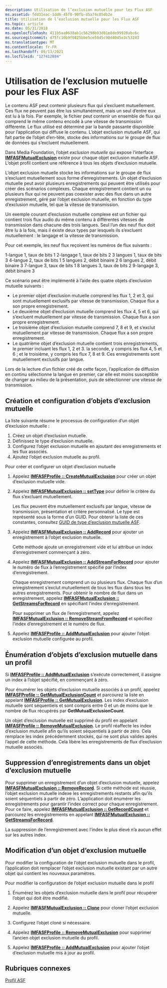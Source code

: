 ```yaml
---
description: Utilisation de l’exclusion mutuelle pour les Flux ASF
ms.assetid: fdd31eac-1dd6-45f0-90fb-d5a74c85db2e
title: Utilisation de l’exclusion mutuelle pour les Flux ASF
ms.topic: article
ms.date: 05/31/2018
ms.openlocfilehash: 411b5aa0638ab1c56298b93d01e8de99920abc6c
ms.sourcegitcommit: d75fc10b9f0825bbe5ce5045c90d4045e3c53243
ms.translationtype: MT
ms.contentlocale: fr-FR
ms.lasthandoff: 09/13/2021
ms.locfileid: "127412884"
---
```

# <a name="using-mutual-exclusion-for-asf-streams"></a>Utilisation de l’exclusion mutuelle pour les Flux ASF

Le contenu ASF peut contenir plusieurs flux qui s’excluent mutuellement. Ces flux ne peuvent pas être lus simultanément, mais un seul d’entre eux est lu à la fois. Par exemple, le fichier peut contenir un ensemble de flux qui comprend le même contenu encodé à une vitesse de transmission différente. Le flux utilisé est déterminé par la bande passante disponible pour l’application qui diffuse le contenu. L’objet exclusion mutuelle ASF, qui fait partie de l’objet d’en-tête, stocke des informations sur le groupe de flux de données qui s’excluent mutuellement.

Dans Media Foundation, l’objet *exclusion mutuelle* qui expose l’interface [**IMFASFMutualExclusion**](/windows/desktop/api/wmcontainer/nn-wmcontainer-imfasfmutualexclusion) existe pour chaque objet exclusion mutuelle ASF. L’objet profil contient une référence à tous les objets d’exclusion mutuelle.

L’objet exclusion mutuelle stocke les informations sur le groupe de flux s’excluant mutuellement sous forme d’enregistrements. Un objet d’exclusion mutuelle peut avoir plusieurs enregistrements qui peuvent être utilisés pour créer des scénarios complexes. Chaque enregistrement contient un ou plusieurs flux qui ne peuvent pas coexister avec des flux dans un autre enregistrement, géré par l’objet exclusion mutuelle, en fonction du type d’exclusion mutuelle, tel que la vitesse de transmission.

Un exemple courant d’exclusion mutuelle complexe est un fichier qui contient trois flux audio du même contenu à différentes vitesses de transmission dans chacune des trois langues. Seul l’un des neuf flux doit être lu à la fois, mais il existe deux types par lesquels ils s’excluent mutuellement : le langage et la vitesse de transmission.

Pour cet exemple, les neuf flux reçoivent les numéros de flux suivants :

<dl> 1-langue 1, taux de bits 1  
2-langage 1, taux de bits 2  
3 langues 1, taux de bits 3  
4-langue 2, taux de bits 1  
5 langues 2, débit binaire 2  
6 langues 2, débit binaire 3  
7-langue 3, taux de bits 1  
8 langues 3, taux de bits 2  
9-langage 3, débit binaire 3  
</dl>

Ce scénario peut être implémenté à l’aide des quatre objets d’exclusion mutuelle suivants :

-   Le premier objet d’exclusion mutuelle comprend les flux 1, 2 et 3, qui sont mutuellement exclusifs par vitesse de transmission. Chaque flux a son propre enregistrement.
-   Le deuxième objet d’exclusion mutuelle comprend les flux 4, 5 et 6, qui s’excluent mutuellement par vitesse de transmission. Chaque flux a son propre enregistrement.
-   Le troisième objet d’exclusion mutuelle comprend 7, 8 et 9, et s’exclut mutuellement par vitesse de transmission. Chaque flux a son propre enregistrement.
-   Le quatrième objet d’exclusion mutuelle contient trois enregistrements, le premier incluant les flux 1, 2 et 3. la seconde, y compris les flux 4, 5 et 6 ; et le troisième, y compris les flux 7, 8 et 9. Ces enregistrements sont mutuellement exclusifs par langue.

Lors de la lecture d’un fichier créé de cette façon, l’application de diffusion en continu sélectionne la langue en premier, car elle est moins susceptible de changer au milieu de la présentation, puis de sélectionner une vitesse de transmission.

## <a name="mutual-exclusion-object-creation-and-configuration"></a>Création et configuration d’objets d’exclusion mutuelle

La liste suivante résume le processus de configuration d’un objet d’exclusion mutuelle :

1.  Créez un objet d’exclusion mutuelle.
2.  Définissez le type d’exclusion mutuelle.
3.  Configurez l’objet exclusion mutuelle en ajoutant des enregistrements et les flux associés.
4.  Ajoutez l’objet exclusion mutuelle au profil.

Pour créer et configurer un objet d’exclusion mutuelle

1.  Appelez [**IMFASFProfile :: CreateMutualExclusion**](/windows/desktop/api/wmcontainer/nf-wmcontainer-imfasfprofile-createmutualexclusion) pour créer un objet d’exclusion mutuelle vide.
2.  Appelez [**IMFASFMutualExclusion :: setType**](/windows/desktop/api/wmcontainer/nf-wmcontainer-imfasfmutualexclusion-settype) pour définir le critère du flux s’excluant mutuellement.

    Les flux peuvent être mutuellement exclusifs par langue, vitesse de transmission, présentation et critère personnalisé. Le type est représenté sous la forme d’un GUID. Pour obtenir la liste de ces constantes, consultez [GUID de type d’exclusion mutuelle ASF](asf-mutual-exclusion-type-guids.md).

3.  Appelez [**IMFASFMutualExclusion :: AddRecord**](/windows/desktop/api/wmcontainer/nf-wmcontainer-imfasfmutualexclusion-addrecord) pour ajouter un enregistrement à l’objet exclusion mutuelle.

    Cette méthode ajoute un enregistrement vide et lui attribue un index d’enregistrement commençant à zéro.

4.  Appelez [**IMFASFMutualExclusion :: AddStreamForRecord**](/windows/desktop/api/wmcontainer/nf-wmcontainer-imfasfmutualexclusion-addstreamforrecord) pour ajouter le numéro de flux à l’enregistrement spécifié par l’index d’enregistrement.

    Chaque enregistrement comprend un ou plusieurs flux. Chaque flux d’un enregistrement s’exclut mutuellement de tous les flux dans tous les autres enregistrements. Pour obtenir le nombre de flux dans un enregistrement, appelez [**IMFASFMutualExclusion :: GetStreamsForRecord**](/windows/desktop/api/wmcontainer/nf-wmcontainer-imfasfmutualexclusion-getstreamsforrecord) en spécifiant l’index d’enregistrement.

    Pour supprimer un flux de l’enregistrement, appelez [**IMFASFMutualExclusion :: RemoveStreamFromRecord**](/windows/desktop/api/wmcontainer/nf-wmcontainer-imfasfmutualexclusion-removestreamfromrecord) et spécifiez l’index d’enregistrement et le numéro de flux.

5.  Appelez [**IMFASFProfile :: AddMutualExclusion**](/windows/desktop/api/wmcontainer/nf-wmcontainer-imfasfprofile-addmutualexclusion) pour ajouter l’objet exclusion mutuelle configurée au profil.

## <a name="enumerating-mutual-exclusion-objects-in-a-profile"></a>Énumération d’objets d’exclusion mutuelle dans un profil

Si [**IMFASFProfile :: AddMutualExclusion**](/windows/desktop/api/wmcontainer/nf-wmcontainer-imfasfprofile-addmutualexclusion) s’exécute correctement, il assigne un index à l’objet spécifié, en commençant à zéro.

Pour énumérer les objets d’exclusion mutuelle associés à un profil, appelez [**IMFASFProfile :: GetMutualExclusionCount**](/windows/desktop/api/wmcontainer/nf-wmcontainer-imfasfprofile-getmutualexclusioncount) et parcourez la liste en appelant [**IMFASFProfile :: GetMutualExclusion**](/windows/desktop/api/wmcontainer/nf-wmcontainer-imfasfprofile-getmutualexclusion). Les index d’exclusion mutuelle sont séquentiels et sont compris entre 0 et un de moins que le nombre de flux récupérés par **GetMutualExclusionCount**.

Un objet d’exclusion mutuelle est supprimé du profil en appelant [**IMFASFProfile :: RemoveMutualExclusion**](/windows/desktop/api/wmcontainer/nf-wmcontainer-imfasfprofile-removemutualexclusion). Le profil réaffecte les index d’exclusion mutuelle afin qu’ils soient séquentiels à partir de zéro. Cela remplace les index précédemment stockés, qui ne sont plus valides après l’appel de cette méthode. Cela libère les enregistrements de flux d’exclusion mutuelle associés.

## <a name="removing-records-in-a-mutual-exclusion-object"></a>Suppression d’enregistrements dans un objet d’exclusion mutuelle

Pour supprimer un enregistrement d’un objet d’exclusion mutuelle, appelez [**IMFASFMutualExclusion :: RemoveRecord**](/windows/desktop/api/wmcontainer/nf-wmcontainer-imfasfmutualexclusion-removerecord). Si cette méthode est réussie, l’objet exclusion mutuelle indexe les enregistrements restants afin qu’ils soient séquentiels à partir de zéro. L’application doit énumérer les enregistrements pour garantir l’index correct pour chaque enregistrement. Pour ce faire, appelez [**IMFASFMutualExclusion :: GetRecordCount**](/windows/desktop/api/wmcontainer/nf-wmcontainer-imfasfmutualexclusion-getrecordcount) et parcourez les enregistrements en appelant [**IMFASFMutualExclusion :: GetStreamsForRecord**](/windows/desktop/api/wmcontainer/nf-wmcontainer-imfasfmutualexclusion-getstreamsforrecord).

La suppression de l’enregistrement avec l’index le plus élevé n’a aucun effet sur les autres index.

## <a name="modifying-a-mutual-exclusion-object"></a>Modification d’un objet d’exclusion mutuelle

Pour modifier la configuration de l’objet exclusion mutuelle dans le profil, l’application doit remplacer l’objet exclusion mutuelle existant par un autre objet qui contient les nouveaux paramètres.

Pour modifier la configuration de l’objet exclusion mutuelle dans le profil

1.  Énumérez les objets d’exclusion mutuelle dans le profil pour récupérer l’objet qui doit être modifié.
2.  Appelez [**IMFASFMutualExclusion :: Clone**](/windows/desktop/api/wmcontainer/nf-wmcontainer-imfasfmutualexclusion-clone) pour cloner l’objet exclusion mutuelle.

3.  Configurez l’objet cloné si nécessaire.
4.  Appelez [**IMFASFProfile :: RemoveMutualExclusion**](/windows/desktop/api/wmcontainer/nf-wmcontainer-imfasfprofile-removemutualexclusion) pour supprimer l’ancien objet exclusion mutuelle du profil.

5.  Appelez [**IMFASFProfile :: AddMutualExclusion**](/windows/desktop/api/wmcontainer/nf-wmcontainer-imfasfprofile-addmutualexclusion) pour ajouter l’objet d’exclusion mutuelle mis à jour au profil.

## <a name="related-topics"></a>Rubriques connexes

<dl> <dt>

[Profil ASF](asf-profile.md)
</dt> </dl>

 

 



